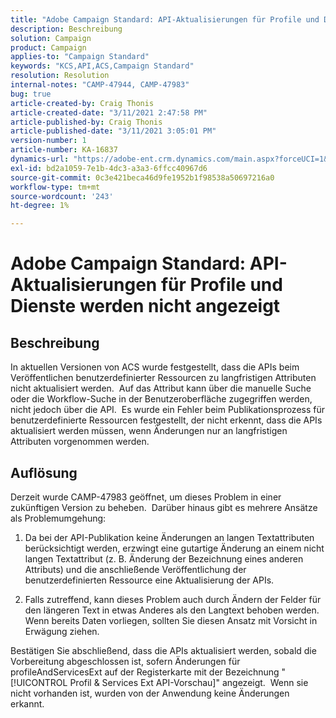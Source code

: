 ```yaml
---
title: "Adobe Campaign Standard: API-Aktualisierungen für Profile und Dienste werden nicht übernommen."
description: Beschreibung
solution: Campaign
product: Campaign
applies-to: "Campaign Standard"
keywords: "KCS,API,ACS,Campaign Standard"
resolution: Resolution
internal-notes: "CAMP-47944, CAMP-47983"
bug: true
article-created-by: Craig Thonis
article-created-date: "3/11/2021 2:47:58 PM"
article-published-by: Craig Thonis
article-published-date: "3/11/2021 3:05:01 PM"
version-number: 1
article-number: KA-16837
dynamics-url: "https://adobe-ent.crm.dynamics.com/main.aspx?forceUCI=1&pagetype=entityrecord&etn=knowledgearticle&id=9e584fc3-7882-eb11-a812-000d3a3b2c6b"
exl-id: bd2a1059-7e1b-4dc3-a3a3-6ffcc40967d6
source-git-commit: 0c3e421beca46d9fe1952b1f98538a50697216a0
workflow-type: tm+mt
source-wordcount: '243'
ht-degree: 1%

---
```


# Adobe Campaign Standard: API-Aktualisierungen für Profile und Dienste werden nicht angezeigt

## Beschreibung


In aktuellen Versionen von ACS wurde festgestellt, dass die APIs beim Veröffentlichen benutzerdefinierter Ressourcen zu langfristigen Attributen nicht aktualisiert werden.  Auf das Attribut kann über die manuelle Suche oder die Workflow-Suche in der Benutzeroberfläche zugegriffen werden, nicht jedoch über die API.  Es wurde ein Fehler beim Publikationsprozess für benutzerdefinierte Ressourcen festgestellt, der nicht erkennt, dass die APIs aktualisiert werden müssen, wenn Änderungen nur an langfristigen Attributen vorgenommen werden.


## Auflösung


Derzeit wurde CAMP-47983 geöffnet, um dieses Problem in einer zukünftigen Version zu beheben.  Darüber hinaus gibt es mehrere Ansätze als Problemumgehung:

1) Da bei der API-Publikation keine Änderungen an langen Textattributen berücksichtigt werden, erzwingt eine gutartige Änderung an einem nicht langen Textattribut (z. B. Änderung der Bezeichnung eines anderen Attributs) und die anschließende Veröffentlichung der benutzerdefinierten Ressource eine Aktualisierung der APIs.

2) Falls zutreffend, kann dieses Problem auch durch Ändern der Felder für den längeren Text in etwas Anderes als den Langtext behoben werden.  Wenn bereits Daten vorliegen, sollten Sie diesen Ansatz mit Vorsicht in Erwägung ziehen.



Bestätigen Sie abschließend, dass die APIs aktualisiert werden, sobald die Vorbereitung abgeschlossen ist, sofern Änderungen für profileAndServicesExt auf der Registerkarte mit der Bezeichnung &quot;[!UICONTROL Profil &amp; Services Ext API-Vorschau]&quot; angezeigt.  Wenn sie nicht vorhanden ist, wurden von der Anwendung keine Änderungen erkannt.
